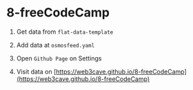 # 8-freeCodeCamp


1. Get data from `flat-data-template`

2. Add data at `osmosfeed.yaml`

3. Open `Github Page` on Settings

4. Visit data on [https://web3cave.github.io/8-freeCodeCamp](https://web3cave.github.io/8-freeCodeCamp)




